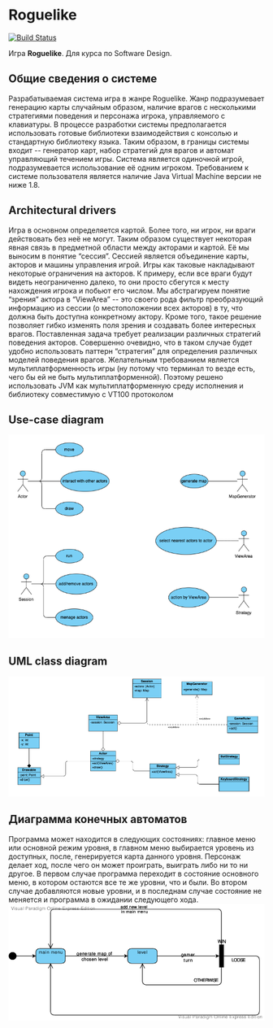 # Roguelike
[![Build Status](https://travis-ci.org/akhvorov/roguelike.svg?branch=dev-1)](https://travis-ci.org/akhvorov/roguelike)  

Игра **Roguelike**. Для курса по Software Design.

## Общие сведения о системе
Разрабатываемая система игра в жанре Roguelike. Жанр подразумевает генерацию карты случайным образом, наличие врагов с несколькими стратегиями поведения и персонажа игрока, управляемого с клавиатуры.
В процессе разработки системы предполагается использовать готовые библиотеки взаимодействия с консолью и стандартную библиотеку языка. Таким образом, в границы системы входит -- генератор карт, набор стратегий для врагов и автомат управляющий течением игры.
Система является одиночной игрой, подразумевается использование её одним игроком. Требованием к системе пользователя является наличие Java Virtual Machine версии не ниже 1.8. 

## Architectural drivers
Игра в основном определяется картой. Более того, ни игрок, ни враги действовать без неё не могут. Таким образом существует некоторая явная связь в предметной области между акторами и картой. Её мы выносим в понятие “сессия”. Сессией является объединение карты, акторов и машины управления игрой.
Игры как таковые накладывают некоторые ограничения на акторов. К примеру, если все враги будут видеть неограниченно далеко, то они просто сбегутся к месту нахождения игрока и побьют его числом. Мы абстрагируем понятие “зрения” актора в “ViewArea” -- это своего рода фильтр преобразующий информацию из сессии (о местоположении всех акторов) в ту, что должна быть доступна конкретному актору. Кроме того, такое решение позволяет гибко изменять поля зрения и создавать более интересных врагов.
Поставленная задача требует реализации различных стратегий поведения акторов. Совершенно очевидно, что в таком случае будет удобно использовать паттерн “стратегия” для определения различных моделей поведения врагов.
Желательным требованием является мультиплатформенность игры (ну потому что терминал то везде есть, чего бы ей не быть мультиплатформенной). Поэтому решено использовать JVM как мультиплатформенную среду исполнения и библиотеку совместимую с VT100 протоколом

## Use-case diagram

[![use-case][Use_case_diagram]][Use_case_diagram_url]

## UML class diagram
[![UML][UML_class_diagram]][UML_class_diagram_url]

## Диаграмма конечных автоматов
Программа может находится в следующих состояниях: главное меню или основной режим уровня, в главном меню выбирается уровень из доступных, после, генерируется карта данного уровня. Персонаж делает ход, после чего он может проиграть, выиграть либо ни то ни другое. В первом случае программа переходит в состояние основного меню, в котором остаются все те же уровни, что и были. Во втором случае добавляются новые уровни, и в последнам случае состояние не меняется и программа в ожидании следующего хода.
[![states][MainStateDiogram]][MainStateDiogram_url]


[Use_case_diagram]: https://github.com/akhvorov/roguelike/blob/design-documents/docs/design/Use-Case%20Diagram.png
[Use_case_diagram_url]: https://raw.githubusercontent.com/akhvorov/roguelike/design-documents/docs/design/Use-Case%20Diagram.png
[UML_class_diagram]: https://github.com/akhvorov/roguelike/blob/design-documents/docs/design/UML%20Class%20Diagram.png
[UML_class_diagram_url]: https://raw.githubusercontent.com/akhvorov/roguelike/design-documents/docs/design/UML%20Class%20Diagram.png

[MainStateDiogram]: https://github.com/akhvorov/roguelike/blob/design-documents/docs/design/MainStateDiogram.png
[MainStateDiogram_url]: https://raw.githubusercontent.com/akhvorov/roguelike/design-documents/docs/design/MainStateDiogram.png






